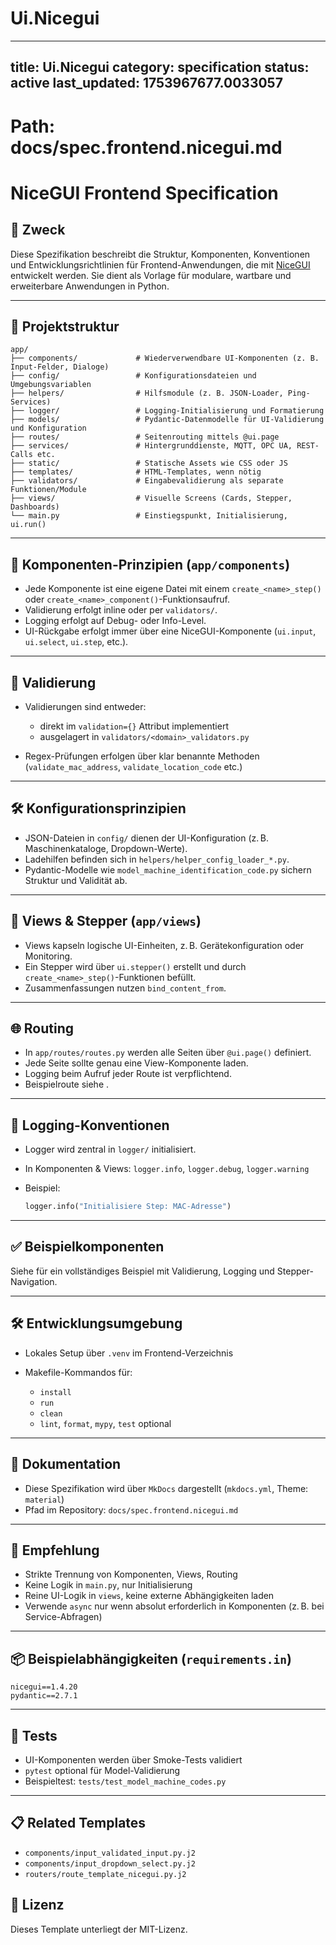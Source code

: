 # Ui.Nicegui

---
title: Ui.Nicegui
category: specification
status: active
last_updated: 1753967677.0033057
---

# Path: docs/spec.frontend.nicegui.md

# NiceGUI Frontend Specification

## 🎯 Zweck

Diese Spezifikation beschreibt die Struktur, Komponenten, Konventionen und Entwicklungsrichtlinien für Frontend-Anwendungen, die mit [NiceGUI](https://nicegui.io) entwickelt werden. Sie dient als Vorlage für modulare, wartbare und erweiterbare Anwendungen in Python.

---

## 📁 Projektstruktur

```text
app/
├── components/             # Wiederverwendbare UI-Komponenten (z. B. Input-Felder, Dialoge)
├── config/                 # Konfigurationsdateien und Umgebungsvariablen
├── helpers/                # Hilfsmodule (z. B. JSON-Loader, Ping-Services)
├── logger/                 # Logging-Initialisierung und Formatierung
├── models/                 # Pydantic-Datenmodelle für UI-Validierung und Konfiguration
├── routes/                 # Seitenrouting mittels @ui.page
├── services/               # Hintergrunddienste, MQTT, OPC UA, REST-Calls etc.
├── static/                 # Statische Assets wie CSS oder JS
├── templates/              # HTML-Templates, wenn nötig
├── validators/             # Eingabevalidierung als separate Funktionen/Module
├── views/                  # Visuelle Screens (Cards, Stepper, Dashboards)
└── main.py                 # Einstiegspunkt, Initialisierung, ui.run()
````

---

## 🔁 Komponenten-Prinzipien (`app/components`)

* Jede Komponente ist eine eigene Datei mit einem `create_<name>_step()` oder `create_<name>_component()`-Funktionsaufruf.
* Validierung erfolgt inline oder per `validators/`.
* Logging erfolgt auf Debug- oder Info-Level.
* UI-Rückgabe erfolgt immer über eine NiceGUI-Komponente (`ui.input`, `ui.select`, `ui.step`, etc.).

---

## 🧪 Validierung

* Validierungen sind entweder:

  * direkt im `validation={}` Attribut implementiert
  * ausgelagert in `validators/<domain>_validators.py`
* Regex-Prüfungen erfolgen über klar benannte Methoden (`validate_mac_address`, `validate_location_code` etc.)

---

## 🛠️ Konfigurationsprinzipien

* JSON-Dateien in `config/` dienen der UI-Konfiguration (z. B. Maschinenkataloge, Dropdown-Werte).
* Ladehilfen befinden sich in `helpers/helper_config_loader_*.py`.
* Pydantic-Modelle wie `model_machine_identification_code.py` sichern Struktur und Validität ab.

---

## 🔁 Views & Stepper (`app/views`)

* Views kapseln logische UI-Einheiten, z. B. Gerätekonfiguration oder Monitoring.
* Ein Stepper wird über `ui.stepper()` erstellt und durch `create_<name>_step()`-Funktionen befüllt.
* Zusammenfassungen nutzen `bind_content_from`.

---

## 🌐 Routing

* In `app/routes/routes.py` werden alle Seiten über `@ui.page()` definiert.
* Jede Seite sollte genau eine View-Komponente laden.
* Logging beim Aufruf jeder Route ist verpflichtend.
* Beispielroute siehe .

---

## 🧾 Logging-Konventionen

* Logger wird zentral in `logger/` initialisiert.
* In Komponenten & Views: `logger.info`, `logger.debug`, `logger.warning`
* Beispiel:

  ```python
  logger.info("Initialisiere Step: MAC-Adresse")
  ```

---

## ✅ Beispielkomponenten

Siehe  für ein vollständiges Beispiel mit Validierung, Logging und Stepper-Navigation.

---

## 🛠️ Entwicklungsumgebung

* Lokales Setup über `.venv` im Frontend-Verzeichnis
* Makefile-Kommandos für:

  * `install`
  * `run`
  * `clean`
  * `lint`, `format`, `mypy`, `test` optional

---

## 📘 Dokumentation

* Diese Spezifikation wird über `MkDocs` dargestellt (`mkdocs.yml`, Theme: `material`)
* Pfad im Repository: `docs/spec.frontend.nicegui.md`

---

## 📌 Empfehlung

* Strikte Trennung von Komponenten, Views, Routing
* Keine Logik in `main.py`, nur Initialisierung
* Reine UI-Logik in `views`, keine externe Abhängigkeiten laden
* Verwende `async` nur wenn absolut erforderlich in Komponenten (z. B. bei Service-Abfragen)

---

## 📦 Beispielabhängigkeiten (`requirements.in`)

```text
nicegui==1.4.20
pydantic==2.7.1
```

---

## 🧪 Tests

* UI-Komponenten werden über Smoke-Tests validiert
* `pytest` optional für Model-Validierung
* Beispieltest: `tests/test_model_machine_codes.py`

---

## 
## 📋 Related Templates

- `components/input_validated_input.py.j2`
- `components/input_dropdown_select.py.j2`
- `routers/route_template_nicegui.py.j2`


## 📎 Lizenz

Dieses Template unterliegt der MIT-Lizenz.
